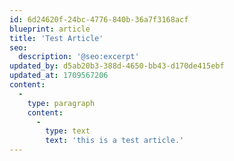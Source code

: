 ```yaml
---
id: 6d24620f-24bc-4776-840b-36a7f3168acf
blueprint: article
title: 'Test Article'
seo:
  description: '@seo:excerpt'
updated_by: d5ab20b3-388d-4650-bb43-d170de415ebf
updated_at: 1709567206
content:
  -
    type: paragraph
    content:
      -
        type: text
        text: 'this is a test article.'
---
```

